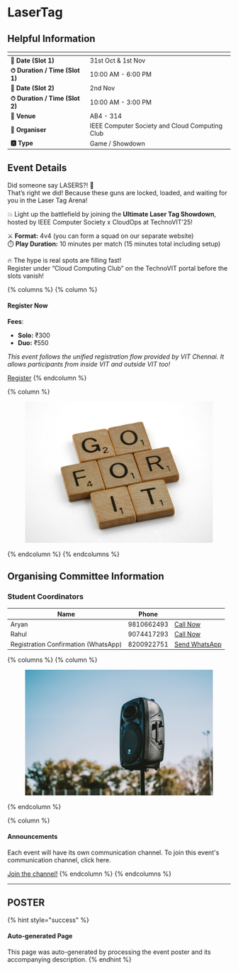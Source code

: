 # LaserTag

## Helpful Information

<table data-view="cards"><thead><tr><th></th><th></th></tr></thead><tbody><tr><td><strong>📅 Date (Slot 1)</strong></td><td>31st Oct &#x26; 1st Nov</td></tr><tr><td><strong>⏱ Duration / Time (Slot 1)</strong></td><td>10:00 AM - 6:00 PM</td></tr><tr><td><strong>📅 Date (Slot 2)</strong></td><td>2nd Nov</td></tr><tr><td><strong>⏱ Duration / Time (Slot 2)</strong></td><td>10:00 AM - 3:00 PM</td></tr><tr><td><strong>📍 Venue</strong></td><td>AB4 - 314</td></tr><tr><td><strong>👤 Organiser</strong></td><td>IEEE Computer Society and Cloud Computing Club</td></tr><tr><td><strong>🅰️ Type</strong></td><td>Game / Showdown</td></tr></tbody></table>

## Event Details

Did someone say LASERS?! 🔫\
That’s right we did! Because these guns are locked, loaded, and waiting for you in the Laser Tag Arena!

💥 Light up the battlefield by joining the **Ultimate Laser Tag Showdown**, hosted by IEEE Computer Society x CloudOps at TechnoVIT’25!

⚔️ **Format:** 4v4 (you can form a squad on our separate website)\
⏱️ **Play Duration:** 10 minutes per match (15 minutes total including setup)

🔥 The hype is real spots are filling fast!\
Register under “Cloud Computing Club” on the TechnoVIT portal before the slots vanish!

{% columns %}
{% column %}
#### Register Now

**Fees**:

* **Solo:** ₹300
* **Duo:** ₹550

_This event follows the unified registration flow provided by VIT Chennai. It allows participants from inside VIT and outside VIT too!_

<a href="https://chennaievents.vit.ac.in/technovit/" class="button primary" data-icon="rocket-launch">Register</a>
{% endcolumn %}

{% column %}
<figure><img src="../../.gitbook/assets/photo 1607000975574 0b425df6975a (1)" alt=""><figcaption></figcaption></figure>
{% endcolumn %}
{% endcolumns %}

## Organising Committee Information

### Student Coordinators

<table data-card-size="large" data-view="cards"><thead><tr><th>Name</th><th data-type="number">Phone</th><th></th></tr></thead><tbody><tr><td>Aryan</td><td>9810662493</td><td><a href="tel:9810662493" class="button secondary">Call Now</a></td></tr><tr><td>Rahul</td><td>9074417293</td><td><a href="tel:9074417293" class="button secondary">Call Now</a></td></tr><tr><td>Registration Confirmation (WhatsApp)</td><td>8200922751</td><td><a href="https://wa.me/918200922751" class="button secondary">Send WhatsApp</a></td></tr></tbody></table>

{% columns %}
{% column %}
<figure><img src="../../.gitbook/assets/photo 1650897877751 4446f52a0cb3 (1)" alt=""><figcaption></figcaption></figure>
{% endcolumn %}

{% column %}
#### Announcements

Each event will have its own communication channel. To join this event's communication channel, click here.

<a href="https://chennaievents.vit.ac.in/technovit/" class="button primary" data-icon="bullhorn">Join the channel!</a>
{% endcolumn %}
{% endcolumns %}

***

## POSTER

{% hint style="success" %}
#### Auto-generated Page

This page was auto-generated by processing the event poster and its accompanying description.
{% endhint %}
